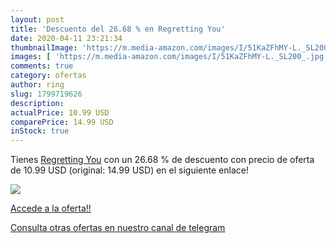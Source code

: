 ```yaml
---
layout: post
title: 'Descuento del 26.68 % en Regretting You'
date: 2020-04-11 23:21:34
thumbnailImage: 'https://m.media-amazon.com/images/I/51KaZFhMY-L._SL200_.jpg'
images: [ 'https://m.media-amazon.com/images/I/51KaZFhMY-L._SL200_.jpg' ]
comments: true
category: ofertas
author: ring
slug: 1799719626
description:
actualPrice: 10.99 USD
comparePrice: 14.99 USD
inStock: true
---
```


Tienes [Regretting You](https://www.amazon.com/dp/1799719626/?tag=redken08-20) con un 26.68 % de descuento con precio de oferta de 10.99 USD (original: 14.99 USD) en el siguiente enlace!

[![](https://m.media-amazon.com/images/I/51KaZFhMY-L._SL200_.jpg)](https://www.amazon.com/dp/1799719626/?tag=redken08-20)

[Accede a la oferta!!](https://www.amazon.com/dp/1799719626/?tag=redken08-20)

[Consulta otras ofertas en nuestro canal de telegram](https://t.me/s/ofertas25)
